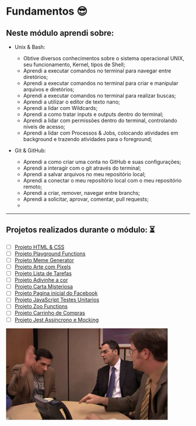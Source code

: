 # Fundamentos 😎
## Neste módulo aprendi sobre:
+ Unix & Bash:
    + Obtive diversos conhecimentos sobre o sistema operacional UNIX, seu funcionamento, Kernel, tipos de Shell;
    + Aprendi a executar comandos no terminal para navegar entre diretórios;
    + Aprendi a executar comandos no terminal para criar e manipular arquivos e diretórios; 
    + Aprendi a executar comandos no terminal para realizar buscas;
    + Aprendi a utilizar o editor de texto nano;
    + Aprendi a lidar com Wildcards;
    + Aprendi a como tratar inputs e outputs dentro do terminal;
    + Aprendi a lidar com permissões dentro do terminal, controlando níveis de acesso;
    + Aprendi a lidar com Processos & Jobs, colocando atividades em background e trazendo atividades para o foreground;
    
+ Git & GitHub:
    + Aprendi a como criar uma conta no GitHub e suas configurações;
    + Aprendi a interagir com o git através do terminal;
    + Aprendi a salvar arquivos no meu repositório local;
    + Aprendi a conectar o meu repositório local com o meu repositório remoto;
    + Aprendi a criar, remover, navegar entre branchs;
    + Aprendi a solicitar, aprovar, comentar, pull requests;
    +


---

## Projetos realizados durante o módulo: :hourglass_flowing_sand:
                                                                                                 

- [ ] [Projeto HTML & CSS]()
- [ ] [Projeto Playground Functions]() 
- [ ] [Projeto Meme Generator]()
- [ ] [Projeto Arte com Pixels]()
- [ ] [Projeto Lista de Tarefas]() 
- [ ] [Projeto Adivinhe a cor]()                                                                     
- [ ] [Projeto Carta Misteriosa]()                                                         
- [ ] [Projeto Pagina inicial do Facebook]()                                                    
- [ ] [Projeto JavaScript Testes Unitarios]()
- [ ] [Projeto Zoo Functions]() 
- [ ] [Projeto Carrinho de Compras]()  
- [ ] [Projeto Jest Assíncrono e Mocking]() 

![michael](https://github.com/ErickArgollo/trybe_exercicios/blob/main/Modulo1:Fundamentos/office.gif)
